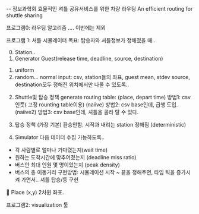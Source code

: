 -- 정보과학회
효율적인 셔틀 공유서비스를 위한 차량 라우팅
An efficient routing for shuttle sharing

프로그램0: 라우팅 알고리즘 
…. 이번에는 제외

프로그램 1: 셔틀 시뮬레이터
목표: 탑승자와 셔틀정보가 정해졌을 때..

0.	Station..
1.	Generator
Guest(release time, deadline, source, destination)
1) uniform
2) random… normal
input: csv, station들의 좌표, guest mean, stdev 
source, destination모두 정해진 위치에서만 나올 수 있도록..

2.	 Shuttle및 탑승 정책
generate routing table: (place, depart time)
방법1: csv 인풋( 고정 rounting table이용) (naiive)
방법2: csv base인데, 급행 도입. (naiive2)
방법3: csv base인데, 셔틀을 골라 탈 수 있다.

3.	탑승 정책 (가장 기본)
환승안함. 시작과 내리는 station 정해짐 (deterministic)

4.	Simulator
다음 데이터 수집 가능하도록..
- 각 사람별로 얼마나 기다렸는지(wait time)
- 원하는 도착시간에 맞추어졌는지 (deadline miss ratio)
- 버스안 최대 인원 몇 명이었는지 (peak density)
- 버스의 총 이동거리 
구현방법:
시뮬레이션 시작 ~ 끝을 정해주면, 타임 틱을 증가시켜 가면서.. 셔틀 탑승/등 구현


	Place (x,y) 2차원 좌표.

프로그램2: visualization 툴


